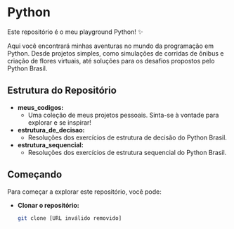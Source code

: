 #  Python 

Este repositório é o meu playground Python! ✨

Aqui você encontrará minhas aventuras no mundo da programação em Python. Desde projetos simples, como simulações de corridas de ônibus e criação de flores virtuais, até soluções para os desafios propostos pelo Python Brasil. 

##  Estrutura do Repositório

* **meus_codigos:**
    * Uma coleção de meus projetos pessoais. Sinta-se à vontade para explorar e se inspirar! 
* **estrutura_de_decisao:**
    * Resoluções dos exercícios de estrutura de decisão do Python Brasil. 
* **estrutura_sequencial:**
    * Resoluções dos exercícios de estrutura sequencial do Python Brasil. 

##  Começando

Para começar a explorar este repositório, você pode:

* **Clonar o repositório:**
  ```bash
  git clone [URL inválido removido]
